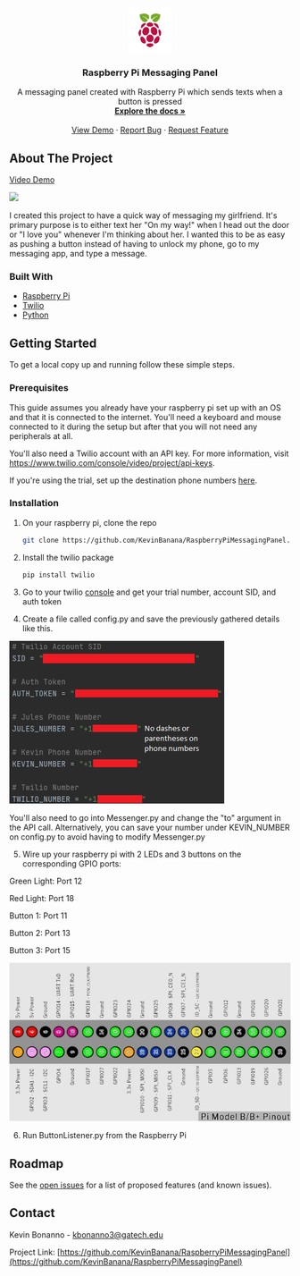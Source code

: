<!-- PROJECT LOGO -->
<br />
<p align="center">
  <a href="https://github.com/KevinBanana/RaspberryPiMessagingPanel">
    <img src="src/RPlogo.png" alt="Logo" width="80" height="80">
  </a>

  <h3 align="center">Raspberry Pi Messaging Panel</h3>

  <p align="center">
    A messaging panel created with Raspberry Pi which sends texts when a button is pressed
    <br />
    <a href="https://github.com/KevinBanana/RaspberryPiMessagingPanel"><strong>Explore the docs »</strong></a>
    <br />
    <br />
    <a href="https://user-images.githubusercontent.com/59422394/113929641-4c9efb80-97be-11eb-90db-d421dcbb33b8.mp4">View Demo</a>
    ·
    <a href="https://github.com/KevinBanana/RaspberryPiMessagingPanel/issues">Report Bug</a>
    ·
    <a href="https://github.com/KevinBanana/RaspberryPiMessagingPanel/issues">Request Feature</a>
  </p>
</p>


<!-- ABOUT THE PROJECT -->
## About The Project


<p id="demo"><a href="https://user-images.githubusercontent.com/59422394/113929641-4c9efb80-97be-11eb-90db-d421dcbb33b8.mp4">Video Demo</a></p>


<img src="https://user-images.githubusercontent.com/59422394/113928968-76a3ee00-97bd-11eb-9cf5-9879cfbdbb97.png" width="488">


I created this project to have a quick way of messaging my girlfriend. It's primary purpose is to either text her
"On my way!" when I head out the door or "I love you" whenever I'm thinking about her. I wanted this to be as easy
as pushing a button instead of having to unlock my phone, go to my messaging app, and type a message.


### Built With

* [Raspberry Pi](https://www.raspberrypi.org/)
* [Twilio](https://www.twilio.com/)
* [Python](https://www.python.org/)



<!-- GETTING STARTED -->
## Getting Started

To get a local copy up and running follow these simple steps.

### Prerequisites

This guide assumes you already have your raspberry pi set up with an OS and that it is connected to the internet.
You'll need a keyboard and mouse connected to it during the setup but after that you will not need any
peripherals at all.

You'll also need a Twilio account with an API key. For more information, visit https://www.twilio.com/console/video/project/api-keys.

If you're using the trial, set up the destination phone numbers
<a href=https://www.twilio.com/docs/usage/tutorials/how-to-use-your-free-trial-account>here</a>.


### Installation

1. On your raspberry pi, clone the repo
   ```sh
   git clone https://github.com/KevinBanana/RaspberryPiMessagingPanel.git
   ```
2. Install the twilio package
   ```sh
   pip install twilio
   ```

3. Go to your twilio <a href=https://www.twilio.com/console>console</a> and get your trial number, account SID,
and auth token

4. Create a file called config.py and save the previously gathered details like this.

![Config screenshot][setup-config]

You'll also need to go into Messenger.py and change the "to" argument in the API call. Alternatively, you can save your number under KEVIN_NUMBER on config.py to avoid having to modify Messenger.py

5. Wire up your raspberry pi with 2 LEDs and 3 buttons on the corresponding GPIO ports:

Green Light: Port 12

Red Light: Port 18

Button 1: Port 11

Button 2: Port 13

Button 3: Port 15

![Ports][ports-chart]


6. Run ButtonListener.py from the Raspberry Pi


<!-- ROADMAP -->
## Roadmap

See the [open issues](https://github.com/KevinBanana/RaspberryPiMessagingPanel/issues) for a list of proposed features (and known issues).


<!-- CONTACT -->
## Contact

Kevin Bonanno - kbonanno3@gatech.edu

Project Link: [https://github.com/KevinBanana/RaspberryPiMessagingPanel](https://github.com/KevinBanana/RaspberryPiMessagingPanel)


<!-- MARKDOWN LINKS & IMAGES -->
[contributors-url]: https://github.com/KevinBanana/repo/graphs/contributors
[forks-url]: https://github.com/KevinBanana/repo/network/members
[issues-url]: https://github.com/KevinBanana/repo/issues
[license-url]: https://github.com/KevinBanana/repo/blob/master/LICENSE.txt
[linkedin-url]: https://linkedin.com/in/KevinBanana
[setup-config]: src/configExample.png
[ports-chart]: src/portChart.jpg
